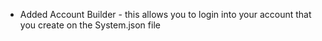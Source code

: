 * Added Account Builder - this allows you to login into your account that you create on the System.json file
